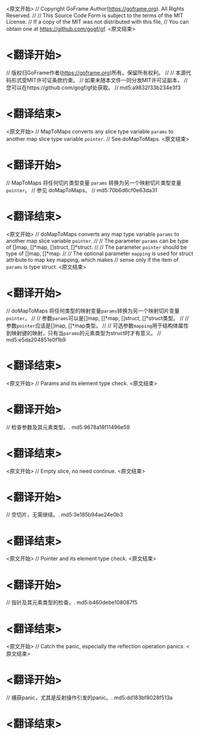 
<原文开始>
// Copyright GoFrame Author(https://goframe.org). All Rights Reserved.
//
// This Source Code Form is subject to the terms of the MIT License.
// If a copy of the MIT was not distributed with this file,
// You can obtain one at https://github.com/gogf/gf.
<原文结束>

# <翻译开始>
// 版权归GoFrame作者(https://goframe.org)所有。保留所有权利。
//
// 本源代码形式受MIT许可证条款约束。
// 如果未随本文件一同分发MIT许可证副本，
// 您可以在https://github.com/gogf/gf处获取。
// md5:a9832f33b234e3f3
# <翻译结束>


<原文开始>
// MapToMaps converts any slice type variable `params` to another map slice type variable `pointer`.
// See doMapToMaps.
<原文结束>

# <翻译开始>
// MapToMaps 将任何切片类型变量 `params` 转换为另一个映射切片类型变量 `pointer`。
// 参见 doMapToMaps。
// md5:70b6d6cf0e63da31
# <翻译结束>


<原文开始>
// doMapToMaps converts any map type variable `params` to another map slice variable `pointer`.
//
// The parameter `params` can be type of []map, []*map, []struct, []*struct.
//
// The parameter `pointer` should be type of []map, []*map.
//
// The optional parameter `mapping` is used for struct attribute to map key mapping, which makes
// sense only if the item of `params` is type struct.
<原文结束>

# <翻译开始>
// doMapToMaps 将任何类型的映射变量`params`转换为另一个映射切片变量`pointer`。
//
// 参数`params`可以是[]map, []*map, []struct, []*struct类型。
//
// 参数`pointer`应该是[]map, []*map类型。
//
// 可选参数`mapping`用于结构体属性到映射键的映射，只有当`params`的元素类型为struct时才有意义。
// md5:e5da204851e0f1b9
# <翻译结束>


<原文开始>
// Params and its element type check.
<原文结束>

# <翻译开始>
// 检查参数及其元素类型。. md5:9678a18f11496e59
# <翻译结束>


<原文开始>
// Empty slice, no need continue.
<原文结束>

# <翻译开始>
// 空切片，无需继续。. md5:3e185b94ae24e0b3
# <翻译结束>


<原文开始>
// Pointer and its element type check.
<原文结束>

# <翻译开始>
// 指针及其元素类型的检查。. md5:b460debe108087f5
# <翻译结束>


<原文开始>
// Catch the panic, especially the reflection operation panics.
<原文结束>

# <翻译开始>
// 捕获panic，尤其是反射操作引发的panic。. md5:dd183bf8028f513a
# <翻译结束>

